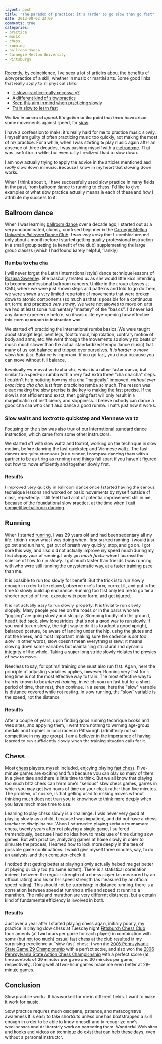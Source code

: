 ```yaml
---
layout: post
title: "The paradox of practice: it's harder to go slow than go fast"
date: 2012-08-02 23:09
comments: true
categories: 
- practice
- music
- chess
- running
- ballroom dance
- Carnegie Mellon University
- Pittsburgh
---
```

Recently, by coincidence, I've seen a lot of articles about the benefits of *slow* practice of a skill, whether in music or martial arts. Some good links that really apply to all physical skills:

- [Is slow practice really necessary?](http://www.bulletproofmusician.com/is-slow-practice-really-necessary/)
- [A different kind of slow practice](http://musiciansway.com/blog/2011/02/a-different-kind-of-slow-practice/)
- [Keep this aim in mind when practicing slowly](http://billplakemusic.org/2012/07/18/keep-this-aim-in-mind-when-practicing-slowly/)
- [Train slow to learn fast](http://themartialartscoach.com/train-slow-to-learn-fast)

We live in an era of *speed*. It's gotten to the point that there have arisen some movements against speed, for [*slow*](http://en.wikipedia.org/wiki/Slow_Movement).

I have a confession to make: it's really hard for me to practice music slowly. I myself am guilty of often practicing music too quickly, not making the most of my practice. For a while, when I was starting to play music again after an absence of three decades, I was pushing myself with a [metronome](/blog/2011/09/29/a-musicians-best-friend/). That was useful for a while, but eventually I realized I had to slow down.

I am now actually trying to apply the advice in the articles mentioned and *really* slow down in music. Because I know in my heart that slowing down works.

When I think about it, I have successfully used slow practice in many fields in the past, from ballroom dance to running to chess. I'd like to give examples of what slow practice actually means in each of these and how I attribute my success to it.

<!--more-->

## Ballroom dance

When I was learning [ballroom dance](/blog/categories/ballroom-dance/) over a decade ago, I started out as a very uncoordinated, clumsy, confused beginner in the [Carnegie Mellon University Ballroom Dance Club](http://cmubdc.org/). I was *very lucky* that I stumbled around only about a month before I started getting quality professional instruction in a small group setting (a benefit of the club) supplementing the large group classes (which I had found barely helpful, frankly).

### Rumba to cha cha

I will never forget the Latin (International style) dance technique lessons of [Rozana Sweeney](http://www.artandstyledancestudio.com/). She basically treated us as she would little kids intending to become professional ballroom dancers. Unlike in the group classes at CMU, where we were just shown steps and patterns and told to go do them, we were shown a very limited repertoire of movements that were broken down to atomic components (so much as that is possible for a continuous art form) and practiced *very slowly*. We were not allowed to move on until we had at least some rudimentary "mastery" of the "basics". I'd never had any dance experience before, so it was quite eye-opening how effective this stern approach to instruction was.

We started off practicing the International rumba basics. We were taught about straight legs, bent legs, foot turnout, hip rotation, contrary motion of body and arms, etc. We went through the movements so slowly (to beats or music much slower than the actual standardized-tempo dance music) that many of us lost balance and tripped over ourselves. *It is harder to move slow than fast.* Balance is important. If you go fast, you cheat because you can move without full balance.

Eventually we moved on to cha cha, which is a rather faster dance, but similar to a sped-up rumba with a very fast extra three "cha cha cha" steps. I couldn't help noticing how my cha cha "magically" improved, *without ever practicing cha cha*, just from practicing rumba so much. The reason was clear: making the slow precise is the key to making the fast precise. If the slow is not efficient and exact, then going fast will only result in a magnification of inefficiency and sloppiness. I believe nobody can dance a good cha cha who can't also dance a good rumba. That's just how it works.

### Slow waltz and foxtrot to quickstep and Viennese waltz

Focusing on the slow was also true of our International standard dance instruction, which came from some other instructors.

We started off with slow waltz and foxtrot, working on the technique in slow motion, before dancing the fast quickstep and Viennese waltz. The fast dances are quite strenuous (as a runner, I compare dancing them with a partner to be as tiring as running) and things fall apart if you haven't figured out how to move efficiently and together slowly first.

### Results

I improved very quickly in ballroom dance once I started having the serious technique lessons and worked on basic movements by myself outside of class, repeatedly. I still feel I had a lot of potential improvement still in me, because of the foundational slow practice, at the time [when I quit competitive ballroom dancing](/blog/2012/03/10/flute-loving-it-again/).

## Running

When I started [running](/blog/categories/running/), I was 29 years old and had been sedentary all my life. I didn't know what I was doing when I first started running. I would just go out and run hard, get out of breath very quickly, stop, and go on. I got sore this way, and also did not actually improve my speed much during my first sloppy year of running. I only got *much faster* when I learned the science of how to run *slowly*. I got much faster than friends I was running with who were still running the unsystematic way, at a faster training pace than me.

It is possible to run too slowly for benefit. But the trick is to run slowly enough in order to be relaxed, observe one's form, correct it, and put in the time to slowly build up endurance. Running too fast only led me to go for a shorter period of time, execute with poor form, and get injured.

It is not actually easy to run slowly, properly. It is trivial to run slowly sloppily. Many people you see on the roads or in the parks who are "jogging" are going slowly and sloppily. Stomping loudly into the ground, head tilted back, slow long strides: that's not a good way to run slowly. If you want to run slowly, the right way to do it is to adopt a good upright, balanced posture, be aware of landing under the hip, using the glutes and not the knees, and most important, making sure the cadence is *not too slow*. In other words, slow doesn't mean everything is slow; it means slowing down some variables but maintaining structural and dynamic integrity of the whole. Taking a super long stride slowly violates the physics of how to move.

Needless to say, for optimal training one must also run fast. Again, here the principle of adjusting variables applies, however. Running very fast for a long time is not the most effective way to train. The most effective way to train is known to be *interval training*, in which you run fast but for a short period of time, then rest, then continue. In a sense, here the "slow" variable is distance covered while not resting. In slow running, the "slow" variable is the speed, not the distance.

### Results

After a couple of years, upon finding good running technique books and Web sites, and applying them, I went from nothing to winning age-group medals and trophies in local races in Pittsburgh (admittedly not so competitive in my age group). I am a believer in the importance of having learned to run sufficiently slowly when the training situation calls for it.

## Chess

Most [chess](/blog/categories/chess/) players, myself included, enjoying playing [fast chess](http://en.wikipedia.org/wiki/Fast_chess). Five-minute games are exciting and fun because you can play so many of them in a given time and there is little time to think. But we all know that playing too much blitz chess can harm one's "serious" slow chess games, games in which you may get two hours of time on your clock rather than five minutes. The problem, of course, is that getting used to making moves without thinking much does not train you to know how to think more deeply when you have much more time to use.

Learning to play chess slowly is a challenge. I was never very good at playing slowly as a child, because I was impatient, and did not have a chess teacher to discipline me. When I returned to playing serious tournament chess, twenty years after not playing a single game, I suffered tremendously, because I had no idea how to make use of time during slow games. But with practice, analyzing games at home slowly in order to simulate the process, I learned how to look more deeply in the tree of possible game continuations. I would give myself three minutes, say, to do an analysis, and then computer-check it.

I noticed that getting better at playing slowly actually helped me get better at playing quickly too (to some extent). There is a statistical correlation, indeed, between the regular strength of a chess player (as measured by an official rating) and his or her speed strength (as measured by an official speed rating). This should not be surprising: in distance running, there is a correlation between speed at running a mile and speed at running a marathon. The mile and marathon are very different distances, but a certain kind of fundamental efficiency is involved in both.

### Results

Just over a year after I started playing chess again, initially poorly, my practice in playing slow chess at Tuesday night [Pittsburgh Chess Club](http://pittsburghcc.org/) tournaments (at two hours per game for each player) in combination with some (but not too much) casual fast chess at the club resulted in my surprising excellence at "slow fast" chess: I won the [2006 Pennsylvania State Game/29 Championship](http://pscfchess.org/results/06040808.htm) with a perfect score, and also won the [2006 Pennsylvania State Action Chess Championship](http://pscfchess.org/results/06101414.htm) with a perfect score (at time controls of 29 minutes per game and 30 minutes per game, respectively). Doing well at two-hour games made me even better at 29-minute games.

## Conclusion

Slow practice works. It has worked for me in different fields. I want to make it work for music.

Slow practice requires much discipline, patience, and metacognitive awareness It is easy to take shortcuts unless one has bootstrapped a skill enough in order to be able to know oneself and to recognize one's weaknesses and deliberately work on correcting them. Wonderful Web sites and books and videos on technique do exist that can help these days, even without a personal instructor.
